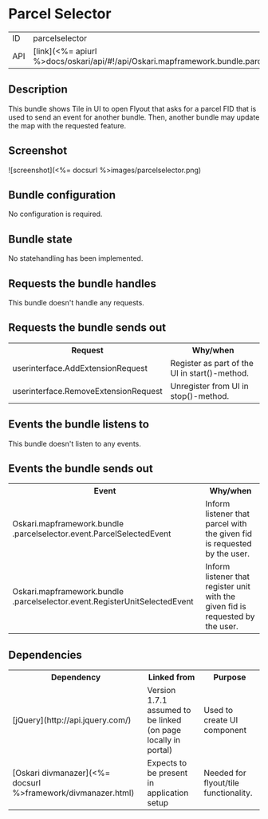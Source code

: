 # Parcel Selector

<table>
  <tr>
    <td>ID</td><td>parcelselector</td>
  </tr>
  <tr>
    <td>API</td><td>[link](<%= apiurl %>docs/oskari/api/#!/api/Oskari.mapframework.bundle.parcelselector.ParcelSelectorInstance)</td>
  </tr>
</table>

## Description

This bundle shows Tile in UI to open Flyout that asks for a parcel FID that is used to send an event for another bundle. Then, another bundle may update the map with the requested feature.

## Screenshot

![screenshot](<%= docsurl %>images/parcelselector.png)

## Bundle configuration

No configuration is required.

## Bundle state

No statehandling has been implemented.

## Requests the bundle handles

This bundle doesn't handle any requests.

## Requests the bundle sends out

<table>
  <tr>
    <th>Request</th><th>Why/when</th>
  </tr>
  <tr>
    <td>userinterface.AddExtensionRequest</td><td>Register as part of the UI in start()-method.</td>
  </tr>
  <tr>
    <td>userinterface.RemoveExtensionRequest</td><td>Unregister from UI in stop()-method.</td>
  </tr>
</table>

## Events the bundle listens to

This bundle doesn't listen to any events.

## Events the bundle sends out

<table>
  <tr>
    <th>Event</th><th>Why/when</th>
  </tr>
  <tr>
    <td>Oskari.mapframework.bundle
      .parcelselector.event.ParcelSelectedEvent</td><td>Inform listener that parcel with the given fid is requested by the user.</td>
  </tr>
  <tr>
    <td>Oskari.mapframework.bundle
      .parcelselector.event.RegisterUnitSelectedEvent</td><td>Inform listener that register unit with the given fid is requested by the user.</td>
  </tr>
</table>

## Dependencies

<table>
  <tr>
    <th>Dependency</th><th>Linked from</th><th>Purpose</th>
  </tr>
  <tr>
    <td> [jQuery](http://api.jquery.com/) </td>
    <td> Version 1.7.1 assumed to be linked (on page locally in portal) </td>
    <td> Used to create UI component</td>
  </tr>
  <tr>
    <td> [Oskari divmanazer](<%= docsurl %>framework/divmanazer.html) </td>
    <td> Expects to be present in application setup </td>
    <td> Needed for flyout/tile functionality.</td>
  </tr>
</table>
